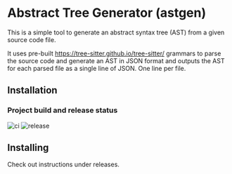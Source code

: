 # Abstract Tree Generator (astgen)

This is a simple tool to generate an abstract syntax tree (AST) from a given source code file.

It uses pre-built https://tree-sitter.github.io/tree-sitter/ grammars to parse the source code and generate an AST in JSON format and outputs the AST for each parsed file as a single line of JSON. One line per file.

## Installation

### Project build and release status

![ci](https://github.com/grahambrooks/astgen/actions/workflows/ci.yaml/badge.svg) ![release](https://github.com/grahambrooks/astgen/actions/workflows/release.yml/badge.svg)

## Installing

Check out instructions under releases. 

